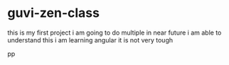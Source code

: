 # guvi-zen-class
this is my first project
i am going to do multiple in near future
i am able to understand this
i am learning angular it is not very tough

pp
